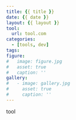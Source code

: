 ```yaml
---
title: {{ title }}
date: {{ date }}
layout: {{ layout }}
tool:
  url: tool.com
categories:
  - [tools, dev]
tags:
figure:
#   image: figure.jpg
#   asset: true
#   caption: ''
gallery:
#   - image: gallery.jpg
#     asset: true
#     caption: ''
---
```


tool

<!-- more -->

